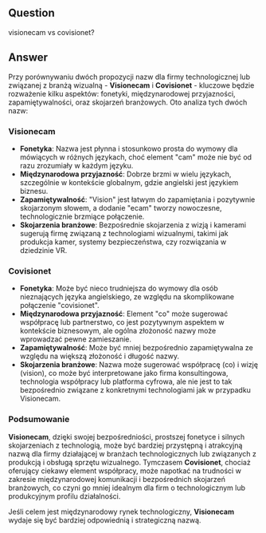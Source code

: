 ## Question

visionecam vs covisionet?

## Answer

Przy porównywaniu dwóch propozycji nazw dla firmy technologicznej lub związanej z branżą wizualną - **Visionecam** i **Covisionet** - kluczowe będzie rozważenie kilku aspektów: fonetyki, międzynarodowej przyjazności, zapamiętywalności, oraz skojarzeń branżowych. Oto analiza tych dwóch nazw:

### Visionecam
- **Fonetyka**: Nazwa jest płynna i stosunkowo prosta do wymowy dla mówiących w różnych językach, choć element "cam" może nie być od razu zrozumiały w każdym języku.
- **Międzynarodowa przyjazność**: Dobrze brzmi w wielu językach, szczególnie w kontekście globalnym, gdzie angielski jest językiem biznesu.
- **Zapamiętywalność**: "Vision" jest łatwym do zapamiętania i pozytywnie skojarzonym słowem, a dodanie "ecam" tworzy nowoczesne, technologicznie brzmiące połączenie.
- **Skojarzenia branżowe**: Bezpośrednie skojarzenia z wizją i kamerami sugerują firmę związaną z technologiami wizualnymi, takimi jak produkcja kamer, systemy bezpieczeństwa, czy rozwiązania w dziedzinie VR.

### Covisionet
- **Fonetyka**: Może być nieco trudniejsza do wymowy dla osób nieznających języka angielskiego, ze względu na skomplikowane połączenie "covisionet".
- **Międzynarodowa przyjazność**: Element "co" może sugerować współpracę lub partnerstwo, co jest pozytywnym aspektem w kontekście biznesowym, ale ogólna złożoność nazwy może wprowadzać pewne zamieszanie.
- **Zapamiętywalność**: Może być mniej bezpośrednio zapamiętywalna ze względu na większą złożoność i długość nazwy.
- **Skojarzenia branżowe**: Nazwa może sugerować współpracę (co) i wizję (vision), co może być interpretowane jako firma konsultingowa, technologia współpracy lub platforma cyfrowa, ale nie jest to tak bezpośrednio związane z konkretnymi technologiami jak w przypadku Visionecam.

### Podsumowanie
**Visionecam**, dzięki swojej bezpośredniości, prostszej fonetyce i silnych skojarzeniach z technologią, może być bardziej przystępną i atrakcyjną nazwą dla firmy działającej w branżach technologicznych lub związanych z produkcją i obsługą sprzętu wizualnego. Tymczasem **Covisionet**, chociaż oferujący ciekawy element współpracy, może napotkać na trudności w zakresie międzynarodowej komunikacji i bezpośrednich skojarzeń branżowych, co czyni go mniej idealnym dla firm o technologicznym lub produkcyjnym profilu działalności.

Jeśli celem jest międzynarodowy rynek technologiczny, **Visionecam** wydaje się być bardziej odpowiednią i strategiczną nazwą.